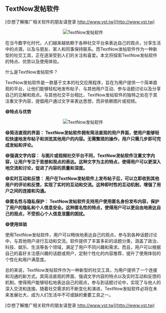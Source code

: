 ## **TextNow发帖软件**

[😍想了解推广相关软件的朋友请登录 http://www.vst.tw](http://www.vst.tw)

 <center><img src="https://vst.tw/MP4/tuiguang/png/2.png" alt="TextNow发帖软件"></center>

在当今数字化时代，人们越来越依赖于各种社交平台来表达自己的观点，分享生活中的点滴，以及与朋友、家人和同事保持联系。而TextNow发帖软件作为一种新型的社交工具，正在逐渐受到人们的关注和喜爱。本文将探索TextNow发帖软件的特点、优势以及使用体验。

什么是TextNow发帖软件？

TextNow发帖软件是一款基于文本的社交应用程序，旨在为用户提供一个简单直观的平台，让他们能够轻松地发布帖子、与其他用户互动、参与话题讨论以及分享自己的见解和观点。与其他社交平台相比，TextNow发帖软件的独特之处在于其注重文字内容，提倡用户通过文字来表达思想，而非依赖图片或视频。

**😄特点与优势**

 <center><img src="https://vst.tw/MP4/tuiguang/png/8.png" alt="TextNow发帖软件"></center>

**😄简洁直观的界面： TextNow发帖软件拥有简洁直观的用户界面，使用户能够轻松快速地发布帖子和浏览其他用户的内容。无需繁琐的操作，用户只需几步即可完成发帖和评论。**

**😄强调文字内容： 与图片或视频社交平台不同，TextNow发帖软件注重文字内容，让用户专注于思想和观点的表达。这种文字为主的特点，使得用户可以更深入地交流和讨论，促进了内容的质量和深度。**

**😄实时互动和反馈： 用户在TextNow发帖软件上发布帖子后，可以立即收到其他用户的评论和反馈，实现了实时的互动和交流。这种即时性的互动机制，增强了用户之间的连接和沟通。**

**😄匿名性与隐私保护： TextNow发帖软件支持用户使用匿名身份发布内容，保护了用户的隐私和个人信息安全。这种匿名性的特点，使得用户可以更自由地表达自己的观点，不受担心个人信息泄露的困扰。**

**😄使用体验**

使用TextNow发帖软件，用户可以畅快地表达自己的观点，参与到各种话题讨论中，与其他用户进行互动和交流。软件提供了丰富多彩的话题分类，涵盖了政治、科技、娱乐、生活等各个领域，满足了用户不同兴趣和需求。而且，用户可以根据自己的喜好关注感兴趣的话题或用户，定制个性化的内容推荐，提升了使用体验的个性化和用户满意度。

总的来说，TextNow发帖软件作为一种新型的社交工具，为用户提供了一个连接和沟通的新方式。其简洁直观的界面、强调文字内容的特点以及实时互动和反馈的机制，使得用户能够轻松地表达自己的观点，参与到话题讨论中，实现了与他人的深入交流和连接。随着社交需求的不断变化和演进，TextNow发帖软件必将在未来发展壮大，成为人们生活中不可或缺的重要工具之一。

[😍想了解推广相关软件的朋友请登录 http://www.vst.tw](http://www.vst.tw)



